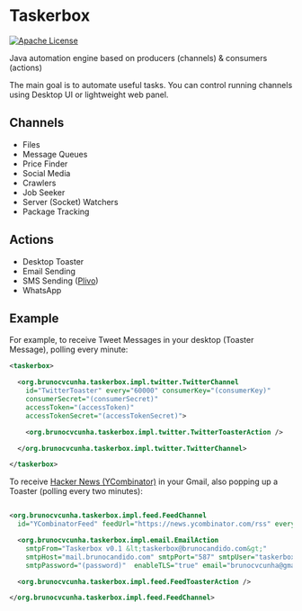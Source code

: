 Taskerbox
========

[![Apache License](http://img.shields.io/badge/license-ASL-blue.svg)](https://github.com/brunocvcunha/inutils4j/blob/master/LICENSE)

Java automation engine based on producers (channels) &amp; consumers (actions)

The main goal is to automate useful tasks. You can control running channels using Desktop UI or lightweight web panel.

Channels
--------
- Files
- Message Queues
- Price Finder
- Social Media
- Crawlers
- Job Seeker
- Server (Socket) Watchers
- Package Tracking

Actions
--------
- Desktop Toaster
- Email Sending
- SMS Sending ([Plivo](https://www.plivo.com/))
- WhatsApp


Example
--------

For example, to receive Tweet Messages in your desktop (Toaster Message), polling every minute:
```xml
<taskerbox>

  <org.brunocvcunha.taskerbox.impl.twitter.TwitterChannel
    id="TwitterToaster" every="60000" consumerKey="(consumerKey)"
    consumerSecret="(consumerSecret)"
    accessToken="(accessToken)"
    accessTokenSecret="(accessTokenSecret)">

    <org.brunocvcunha.taskerbox.impl.twitter.TwitterToasterAction />

  </org.brunocvcunha.taskerbox.impl.twitter.TwitterChannel>

</taskerbox>

```

To receive [Hacker News (YCombinator)](https://news.ycombinator.com/) in your Gmail, also popping up a Toaster (polling every two minutes):
```xml

<org.brunocvcunha.taskerbox.impl.feed.FeedChannel
  id="YCombinatorFeed" feedUrl="https://news.ycombinator.com/rss" every="120000">

  <org.brunocvcunha.taskerbox.impl.email.EmailAction
    smtpFrom="Taskerbox v0.1 &lt;taskerbox@brunocandido.com&gt;"
    smtpHost="mail.brunocandido.com" smtpPort="587" smtpUser="taskerbox@brunocandido.com"
    smtpPassword="(password)"  enableTLS="true" email="brunocvcunha@gmail.com" />

  <org.brunocvcunha.taskerbox.impl.feed.FeedToasterAction />

</org.brunocvcunha.taskerbox.impl.feed.FeedChannel>

```

